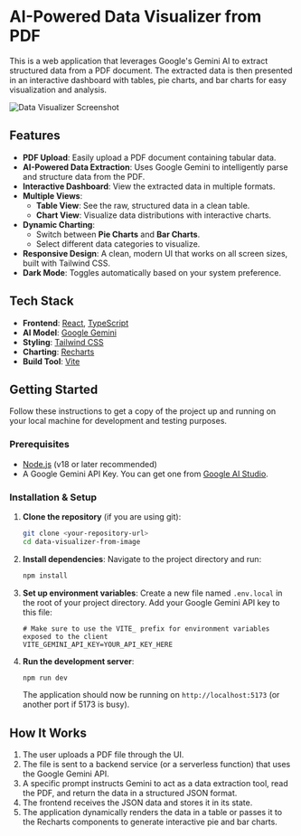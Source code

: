 # AI-Powered Data Visualizer from PDF

This is a web application that leverages Google's Gemini AI to extract structured data from a PDF document. The extracted data is then presented in an interactive dashboard with tables, pie charts, and bar charts for easy visualization and analysis.

![Data Visualizer Screenshot](https://github.com/AshwinHarikumar/Data-Visualizer---Energy-Cell/raw/main/img.png)


## Features

- **PDF Upload**: Easily upload a PDF document containing tabular data.
- **AI-Powered Data Extraction**: Uses Google Gemini to intelligently parse and structure data from the PDF.
- **Interactive Dashboard**: View the extracted data in multiple formats.
- **Multiple Views**:
  - **Table View**: See the raw, structured data in a clean table.
  - **Chart View**: Visualize data distributions with interactive charts.
- **Dynamic Charting**:
  - Switch between **Pie Charts** and **Bar Charts**.
  - Select different data categories to visualize.
- **Responsive Design**: A clean, modern UI that works on all screen sizes, built with Tailwind CSS.
- **Dark Mode**: Toggles automatically based on your system preference.

## Tech Stack

- **Frontend**: [React](https://react.dev/), [TypeScript](https://www.typescriptlang.org/)
- **AI Model**: [Google Gemini](https://ai.google.dev/)
- **Styling**: [Tailwind CSS](https://tailwindcss.com/)
- **Charting**: [Recharts](https://recharts.org/)
- **Build Tool**: [Vite](https://vitejs.dev/)

## Getting Started

Follow these instructions to get a copy of the project up and running on your local machine for development and testing purposes.

### Prerequisites

- [Node.js](https://nodejs.org/) (v18 or later recommended)
- A Google Gemini API Key. You can get one from [Google AI Studio](https://aistudio.google.com/app/apikey).

### Installation & Setup

1.  **Clone the repository** (if you are using git):
    ```bash
    git clone <your-repository-url>
    cd data-visualizer-from-image
    ```

2.  **Install dependencies**:
    Navigate to the project directory and run:
    ```bash
    npm install
    ```

3.  **Set up environment variables**:
    Create a new file named `.env.local` in the root of your project directory. Add your Google Gemini API key to this file:
    ```env
    # Make sure to use the VITE_ prefix for environment variables exposed to the client
    VITE_GEMINI_API_KEY=YOUR_API_KEY_HERE
    ```

4.  **Run the development server**:
    ```bash
    npm run dev
    ```
    The application should now be running on `http://localhost:5173` (or another port if 5173 is busy).

## How It Works

1.  The user uploads a PDF file through the UI.
2.  The file is sent to a backend service (or a serverless function) that uses the Google Gemini API.
3.  A specific prompt instructs Gemini to act as a data extraction tool, read the PDF, and return the data in a structured JSON format.
4.  The frontend receives the JSON data and stores it in its state.
5.  The application dynamically renders the data in a table or passes it to the Recharts components to generate interactive pie and bar charts.

